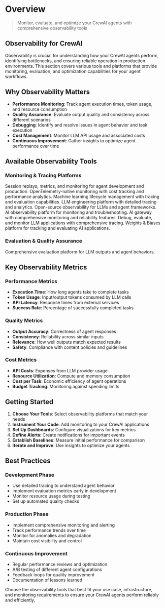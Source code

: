 # Overview

> Monitor, evaluate, and optimize your CrewAI agents with comprehensive observability tools

## Observability for CrewAI

Observability is crucial for understanding how your CrewAI agents perform, identifying bottlenecks, and ensuring reliable operation in production environments. This section covers various tools and platforms that provide monitoring, evaluation, and optimization capabilities for your agent workflows.

## Why Observability Matters

* **Performance Monitoring**: Track agent execution times, token usage, and resource consumption
* **Quality Assurance**: Evaluate output quality and consistency across different scenarios
* **Debugging**: Identify and resolve issues in agent behavior and task execution
* **Cost Management**: Monitor LLM API usage and associated costs
* **Continuous Improvement**: Gather insights to optimize agent performance over time

## Available Observability Tools

### Monitoring & Tracing Platforms

<CardGroup cols={2}>
  <Card title="AgentOps" icon="paperclip" href="/observability/agentops">
    Session replays, metrics, and monitoring for agent development and production.
  </Card>

  <Card title="OpenLIT" icon="magnifying-glass-chart" href="/observability/openlit">
    OpenTelemetry-native monitoring with cost tracking and performance analytics.
  </Card>

  <Card title="MLflow" icon="bars-staggered" href="/observability/mlflow">
    Machine learning lifecycle management with tracing and evaluation capabilities.
  </Card>

  <Card title="Langfuse" icon="link" href="/observability/langfuse">
    LLM engineering platform with detailed tracing and analytics.
  </Card>

  <Card title="Langtrace" icon="chart-line" href="/observability/langtrace">
    Open-source observability for LLMs and agent frameworks.
  </Card>

  <Card title="Arize Phoenix" icon="meteor" href="/observability/arize-phoenix">
    AI observability platform for monitoring and troubleshooting.
  </Card>

  <Card title="Portkey" icon="key" href="/observability/portkey">
    AI gateway with comprehensive monitoring and reliability features.
  </Card>

  <Card title="Opik" icon="meteor" href="/observability/opik">
    Debug, evaluate, and monitor LLM applications with comprehensive tracing.
  </Card>

  <Card title="Weave" icon="network-wired" href="/observability/weave">
    Weights & Biases platform for tracking and evaluating AI applications.
  </Card>
</CardGroup>

### Evaluation & Quality Assurance

<CardGroup cols={2}>
  <Card title="Patronus AI" icon="shield-check" href="/observability/patronus-evaluation">
    Comprehensive evaluation platform for LLM outputs and agent behaviors.
  </Card>
</CardGroup>

## Key Observability Metrics

### Performance Metrics

* **Execution Time**: How long agents take to complete tasks
* **Token Usage**: Input/output tokens consumed by LLM calls
* **API Latency**: Response times from external services
* **Success Rate**: Percentage of successfully completed tasks

### Quality Metrics

* **Output Accuracy**: Correctness of agent responses
* **Consistency**: Reliability across similar inputs
* **Relevance**: How well outputs match expected results
* **Safety**: Compliance with content policies and guidelines

### Cost Metrics

* **API Costs**: Expenses from LLM provider usage
* **Resource Utilization**: Compute and memory consumption
* **Cost per Task**: Economic efficiency of agent operations
* **Budget Tracking**: Monitoring against spending limits

## Getting Started

1. **Choose Your Tools**: Select observability platforms that match your needs
2. **Instrument Your Code**: Add monitoring to your CrewAI applications
3. **Set Up Dashboards**: Configure visualizations for key metrics
4. **Define Alerts**: Create notifications for important events
5. **Establish Baselines**: Measure initial performance for comparison
6. **Iterate and Improve**: Use insights to optimize your agents

## Best Practices

### Development Phase

* Use detailed tracing to understand agent behavior
* Implement evaluation metrics early in development
* Monitor resource usage during testing
* Set up automated quality checks

### Production Phase

* Implement comprehensive monitoring and alerting
* Track performance trends over time
* Monitor for anomalies and degradation
* Maintain cost visibility and control

### Continuous Improvement

* Regular performance reviews and optimization
* A/B testing of different agent configurations
* Feedback loops for quality improvement
* Documentation of lessons learned

Choose the observability tools that best fit your use case, infrastructure, and monitoring requirements to ensure your CrewAI agents perform reliably and efficiently.
